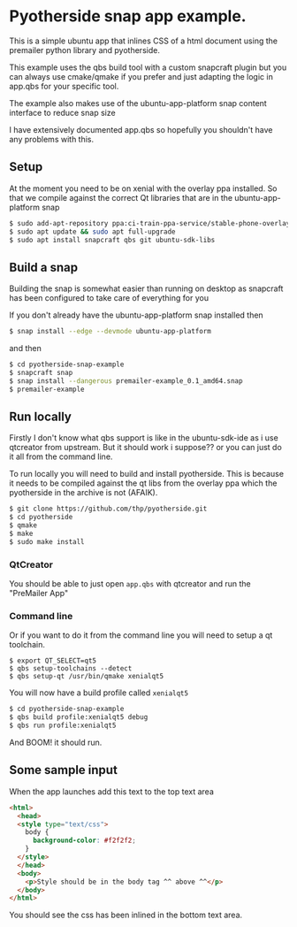 # Pyotherside snap app example.

This is a simple ubuntu app that inlines CSS of a html document using the
premailer python library and pyotherside.

This example uses the qbs build tool with a custom snapcraft plugin
but you can always use cmake/qmake if you prefer and just adapting the logic
in app.qbs for your specific tool.

The example also makes use of the ubuntu-app-platform snap content interface
to reduce snap size

I have extensively documented app.qbs so hopefully you shouldn't have
any problems with this.

## Setup

At the moment you need to be on xenial with the overlay ppa installed. So that
we compile against the correct Qt libraries that are in the ubuntu-app-platform snap

```bash
$ sudo add-apt-repository ppa:ci-train-ppa-service/stable-phone-overlay
$ sudo apt update && sudo apt full-upgrade
$ sudo apt install snapcraft qbs git ubuntu-sdk-libs
```

## Build a snap

Building the snap is somewhat easier than running on desktop as snapcraft
has been configured to take care of everything for you

If you don't already have the ubuntu-app-platform snap installed then

```bash
$ snap install --edge --devmode ubuntu-app-platform
```
and then

```bash
$ cd pyotherside-snap-example
$ snapcraft snap
$ snap install --dangerous premailer-example_0.1_amd64.snap
$ premailer-example
```

## Run locally

Firstly I don't know what qbs support is like in the ubuntu-sdk-ide
as i use qtcreator from upstream. But it should work i suppose?? or
you can just do it all from the command line.

To run locally you will need to build and install pyotherside.
This is because it needs to be compiled against the qt libs from the
overlay ppa which the pyotherside in the archive is not (AFAIK).

```bash
$ git clone https://github.com/thp/pyotherside.git
$ cd pyotherside
$ qmake
$ make
$ sudo make install
```

### QtCreator

You should be able to just open `app.qbs` with qtcreator and run
the "PreMailer App"

### Command line

Or if you want to do it from the command line you will need
to setup a qt toolchain.

```base
$ export QT_SELECT=qt5
$ qbs setup-toolchains --detect
$ qbs setup-qt /usr/bin/qmake xenialqt5
```

You will now have a build profile called `xenialqt5`

```bash
$ cd pyotherside-snap-example
$ qbs build profile:xenialqt5 debug
$ qbs run profile:xenialqt5
```

And BOOM! it should run.

## Some sample input

When the app launches add this text to the top text area

```html
<html>
  <head>
  <style type="text/css">
    body {
      background-color: #f2f2f2;
    }
  </style>
  </head>
  <body>
    <p>Style should be in the body tag ^^ above ^^</p>
  </body>
</html>
```

You should see the css has been inlined in the bottom text area.
